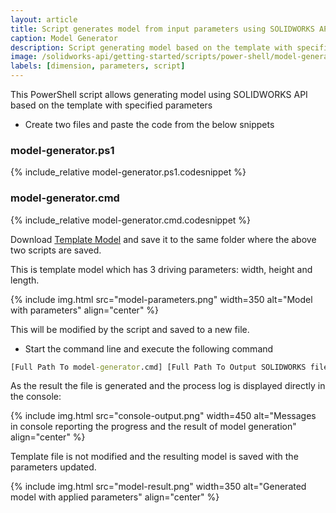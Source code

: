 ```yaml
---
layout: article
title: Script generates model from input parameters using SOLIDWORKS API
caption: Model Generator
description: Script generating model based on the template with specified parameters using SOLIDWORKS API
image: /solidworks-api/getting-started/scripts/power-shell/model-generator/model-parameters.png
labels: [dimension, parameters, script]
---
```

This PowerShell script allows generating model using SOLIDWORKS API based on the template with specified parameters

* Create two files and paste the code from the below snippets

### model-generator.ps1
{% include_relative model-generator.ps1.codesnippet %}

### model-generator.cmd
{% include_relative model-generator.cmd.codesnippet %}

Download [Template Model](template.SLDPRT) and save it to the same folder where the above two scripts are saved.

This is template model which has 3 driving parameters: width, height and length.

{% include img.html src="model-parameters.png" width=350 alt="Model with parameters" align="center" %}

This will be modified by the script and saved to a new file.

* Start the command line and execute the following command

~~~ bat
[Full Path To model-generator.cmd] [Full Path To Output SOLIDWORKS file] [Width] [Length] [Height]
~~~

As the result the file is generated and the process log is displayed directly in the console:

{% include img.html src="console-output.png" width=450 alt="Messages in console reporting the progress and the result of model generation" align="center" %}

Template file is not modified and the resulting model is saved with the parameters updated.

{% include img.html src="model-result.png" width=350 alt="Generated model with applied parameters" align="center" %}